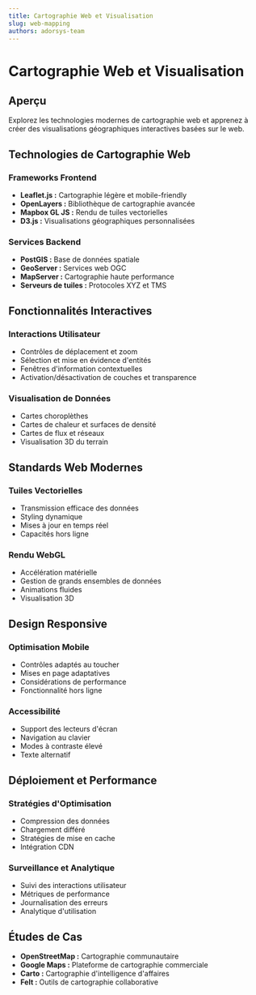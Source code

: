 ```yaml
---
title: Cartographie Web et Visualisation
slug: web-mapping
authors: adorsys-team
---
```


# Cartographie Web et Visualisation

## Aperçu

Explorez les technologies modernes de cartographie web et apprenez à créer des visualisations géographiques interactives basées sur le web.

## Technologies de Cartographie Web

### Frameworks Frontend
- **Leaflet.js :** Cartographie légère et mobile-friendly
- **OpenLayers :** Bibliothèque de cartographie avancée
- **Mapbox GL JS :** Rendu de tuiles vectorielles
- **D3.js :** Visualisations géographiques personnalisées

### Services Backend
- **PostGIS :** Base de données spatiale
- **GeoServer :** Services web OGC
- **MapServer :** Cartographie haute performance
- **Serveurs de tuiles :** Protocoles XYZ et TMS

## Fonctionnalités Interactives

### Interactions Utilisateur
- Contrôles de déplacement et zoom
- Sélection et mise en évidence d'entités
- Fenêtres d'information contextuelles
- Activation/désactivation de couches et transparence

### Visualisation de Données
- Cartes choroplèthes
- Cartes de chaleur et surfaces de densité
- Cartes de flux et réseaux
- Visualisation 3D du terrain

## Standards Web Modernes

### Tuiles Vectorielles
- Transmission efficace des données
- Styling dynamique
- Mises à jour en temps réel
- Capacités hors ligne

### Rendu WebGL
- Accélération matérielle
- Gestion de grands ensembles de données
- Animations fluides
- Visualisation 3D

## Design Responsive

### Optimisation Mobile
- Contrôles adaptés au toucher
- Mises en page adaptatives
- Considérations de performance
- Fonctionnalité hors ligne

### Accessibilité
- Support des lecteurs d'écran
- Navigation au clavier
- Modes à contraste élevé
- Texte alternatif

## Déploiement et Performance

### Stratégies d'Optimisation
- Compression des données
- Chargement différé
- Stratégies de mise en cache
- Intégration CDN

### Surveillance et Analytique
- Suivi des interactions utilisateur
- Métriques de performance
- Journalisation des erreurs
- Analytique d'utilisation

## Études de Cas

- **OpenStreetMap :** Cartographie communautaire
- **Google Maps :** Plateforme de cartographie commerciale
- **Carto :** Cartographie d'intelligence d'affaires
- **Felt :** Outils de cartographie collaborative 